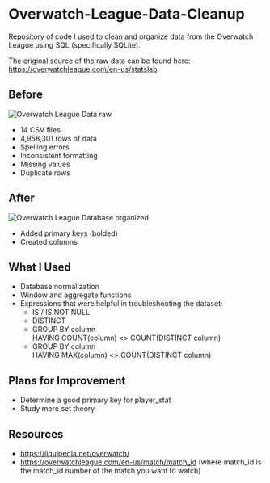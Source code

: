 # Overwatch-League-Data-Cleanup
Repository of code I used to clean and organize data from the Overwatch League using SQL (specifically SQLite).

The original source of the raw data can be found here: https://overwatchleague.com/en-us/statslab

## Before
![Overwatch League Data raw](https://user-images.githubusercontent.com/97869630/152226888-bdc4aa8b-30c1-4126-bbae-a083f2b9c8ba.PNG)
- 14 CSV files
- 4,958,301 rows of data
- Spelling errors
- Inconsistent formatting
- Missing values
- Duplicate rows

## After
![Overwatch League Database organized](https://user-images.githubusercontent.com/97869630/152306351-3733b08d-6449-48ed-9d1a-a62543a7ee78.PNG)
- Added primary keys (bolded)
- Created columns

## What I Used
- Database normalization
- Window and aggregate functions
- Expressions that were helpful in troubleshooting the dataset: 
  -  IS / IS NOT NULL
  -  DISTINCT
  -  GROUP BY column<br>
     HAVING COUNT(column) <> COUNT(DISTINCT column)
  -  GROUP BY column<br>
     HAVING MAX(column) <> COUNT(DISTINCT column)

## Plans for Improvement
- Determine a good primary key for player_stat
- Study more set theory

## Resources
- https://liquipedia.net/overwatch/
- https://overwatchleague.com/en-us/match/match_id (where match_id is the match_id number of the match you want to watch)
